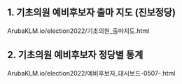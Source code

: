 <h2> 1. 기초의원 예비후보자 출마 지도 (진보정당) </h2>
 ArubaKLM.io/election2022/기초의원_출마지도.html

<h2> 2. 기초의원 예비후보자 정당별 통계 </h2> 
 ArubaKLM.io/election2022/예비후보자_대시보드-0507-.html
